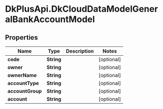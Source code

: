 # DkPlusApi.DkCloudDataModelGeneralBankAccountModel

## Properties
Name | Type | Description | Notes
------------ | ------------- | ------------- | -------------
**code** | **String** |  | [optional] 
**owner** | **String** |  | [optional] 
**ownerName** | **String** |  | [optional] 
**accountType** | **String** |  | [optional] 
**accountGroup** | **String** |  | [optional] 
**account** | **String** |  | [optional] 


